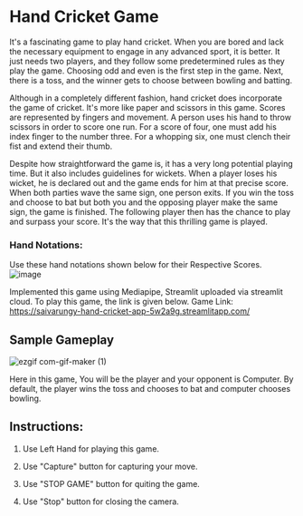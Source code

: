 # Hand Cricket Game 

It's a fascinating game to play hand cricket. When you are bored and lack the necessary equipment to engage in any advanced sport, it is better. It just needs two players, and they follow some predetermined rules as they play the game. Choosing odd and even is the first step in the game. Next, there is a toss, and the winner gets to choose between bowling and batting.

Although in a completely different fashion, hand cricket does incorporate the game of cricket. It's more like paper and scissors in this game. Scores are represented by fingers and movement. A person uses his hand to throw scissors in order to score one run. For a score of four, one must add his index finger to the number three. For a whopping six, one must clench their fist and extend their thumb.

Despite how straightforward the game is, it has a very long potential playing time. But it also includes guidelines for wickets. When a player loses his wicket, he is declared out and the game ends for him at that precise score. When both parties wave the same sign, one person exits. If you win the toss and choose to bat but both you and the opposing player make the same sign, the game is finished. The following player then has the chance to play and surpass your score. It's the way that this thrilling game is played.

### Hand Notations:
Use these hand notations shown below for their Respective Scores.
![image](https://user-images.githubusercontent.com/74461415/179610562-617b3e8a-db4a-4df1-a864-7179a5f99e76.png)

Implemented this game using Mediapipe, Streamlit uploaded via streamlit cloud. To play this game, the link is given below.
Game Link: https://saivarungy-hand-cricket-app-5w2a9g.streamlitapp.com/

## Sample Gameplay
![ezgif com-gif-maker (1)](https://user-images.githubusercontent.com/74461415/179603110-b67238da-c6e5-4a99-9217-f44f286b0486.gif) 

Here in this game, You will be the player and your opponent is Computer. By default, the player wins the toss and chooses to bat and computer chooses bowling.

## Instructions:
1. Use Left Hand for playing this game.

2. Use "Capture" button for capturing your move.

3. Use "STOP GAME" button for quiting the game.

4. Use "Stop" button for closing the camera. 
